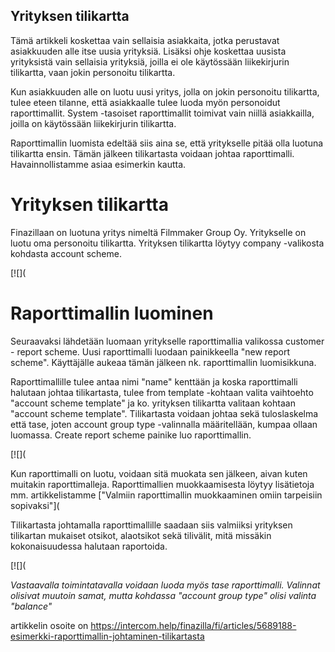 ## Yrityksen tilikartta

Tämä artikkeli koskettaa vain sellaisia asiakkaita, jotka perustavat asiakkuuden alle itse uusia yrityksiä. Lisäksi ohje koskettaa uusista yrityksistä vain sellaisia yrityksiä, joilla ei ole käytössään liikekirjurin tilikartta, vaan jokin personoitu tilikartta.

Kun asiakkuuden alle on luotu uusi yritys, jolla on jokin personoitu tilikartta, tulee eteen tilanne, että asiakkaalle tulee luoda myön personoidut raporttimallit. System -tasoiset raporttimallit toimivat vain niillä asiakkailla, joilla on käytössään liikekirjurin tilikartta.

Raporttimallin luomista edeltää siis aina se, että yritykselle pitää olla luotuna tilikartta ensin. Tämän jälkeen tilikartasta voidaan johtaa raporttimalli. Havainnollistamme asiaa esimerkin kautta.

# **Yrityksen tilikartta**

Finazillaan on luotuna yritys nimeltä Filmmaker Group Oy. Yritykselle on luotu oma personoitu tilikartta. Yrityksen tilikartta löytyy company -valikosta kohdasta account scheme.

[![](

# **Raporttimallin luominen**

Seuraavaksi lähdetään luomaan yritykselle raporttimallia valikossa customer - report scheme. Uusi raporttimalli luodaan painikkeella "new report scheme". Käyttäjälle aukeaa tämän jälkeen nk. raporttimallin luomisikkuna.

Raporttimallille tulee antaa nimi "name" kenttään ja koska raporttimalli halutaan johtaa tilikartasta, tulee from template -kohtaan valita vaihtoehto "account scheme template" ja ko. yrityksen tilikartta valitaan kohtaan "account scheme template". Tilikartasta voidaan johtaa sekä tuloslaskelma että tase, joten account group type -valinnalla määritellään, kumpaa ollaan luomassa. Create report scheme painike luo raporttimallin.

[![](

Kun raporttimalli on luotu, voidaan sitä muokata sen jälkeen, aivan kuten muitakin raporttimalleja. Raporttimallien muokkaamisesta löytyy lisätietoja mm. artikkelistamme ["Valmiin raporttimallin muokkaaminen omiin tarpeisiin sopivaksi"](

Tilikartasta johtamalla raporttimallille saadaan siis valmiiksi yrityksen tilikartan mukaiset otsikot, alaotsikot sekä tilivälit, mitä missäkin kokonaisuudessa halutaan raportoida.

[![](

*Vastaavalla toimintatavalla voidaan luoda myös tase raporttimalli. Valinnat olisivat muutoin samat, mutta kohdassa "account group type" olisi valinta "balance"*



artikkelin osoite on https://intercom.help/finazilla/fi/articles/5689188-esimerkki-raporttimallin-johtaminen-tilikartasta

